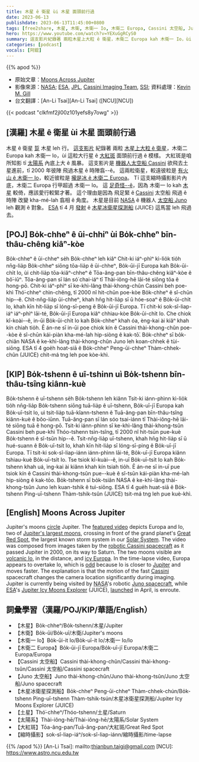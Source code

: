 ```yaml
---
title: 木星 ê 衛星 ùi 木星 面頭前行過
date: 2023-06-13
publishdate: 2023-06-13T11:45:00+0800
tags: [free2share, 木星, 木衛, 木衛一 Io, 木衛二 Europa, Cassini 太空船, Juno 太空船, 木星冰衛星探測船, JUICE, 土星, 大紅斑, 縮時攝影]
hero: https://www.youtube.com/watch?v=YEXuGgRCyS0
summary: 這支影片紀錄著 兩粒木星上大粒 ê 衛星，木衛二 Europa kah 木衛一 Io，ùi 這粒大行星 ê 大紅斑面頭前行過 ê 模樣。
categories: [podcast]
vocals: [阿錕]
---
```


{{% apod %}}

- 原始文章：[Moons Across Jupiter](https://apod.nasa.gov/apod/ap230613.html)
- 影像來源：[NASA](https://www.nasa.gov/); [ESA](https://www.esa.int/), [JPL](https://www.jpl.nasa.gov/), [Cassini Imaging Team](https://ciclops.org/), [SSI](https://www.spacescience.org/); 資料處理：[Kevin M. Gill](https://www.flickr.com/people/kevinmgill/)
- 台文翻譯：[An-Li Tsai][An-Li Tsai] ([NCU][NCU])

{{< podcast "clkfmf2jl00z101yefs8y7owg" >}}

## [漢羅] 木星 ê 衛星 ùi 木星 面頭前行過
木星 ê 衛星 [踅][circle] 木星 leh 行。
[這支影片][featured video] 紀錄著 兩粒 [木星上大粒 ê 衛星][Jupiter's largest moons]，木衛二 Europa kah 木衛一 Io，ùi 這粒大行星 ê [大紅斑][Great Red Spot] 面頭前行過 ê 模樣。
大紅斑是咱所知影 tī [太陽系][Solar System] 內底上大 ê 風暴。
這支影片是 [機器人太空船 Cassini][robotic Cassini spacecraft] 欲飛去土星進前，tī 2000 年彼陣 飛過木星 ê 時陣翕--ê。
這兩粒衛星，較遠彼粒是 [有火山 ê 木衛一 Io][volcanic Io]，較近彼粒是 [攏是冰 ê 木衛二 Europa][icy Europa]。
Tī 這支縮時攝影影片內底，木衛二 Europa 行甲超過 木衛一 Io。
這 [足奇怪--ê][odd]，因為 木衛一 Io kah [木星][Jupiter] 較倚，應該愛行較緊才著。
這个理由是因為 飛足緊 ê [Cassini][Cassini] 太空船 飛過 ê 時陣 改變 kha-mé-lah 翕相 ê 角度。
木星是目前 [NASA][NASA] ê 機器人 [太空船 Juno][Juno spacecraft] leh 觀測 ê 對象。
[ESA][ESA] tī 4 月 [發射][launched] ê [木星冰衛星探測船][Jupiter Icy Moons Explorer] (JUICE) 這馬當 leh 飛過去。

## [POJ] Bo̍k-chheⁿ ê ūi-chhiⁿ ùi Bo̍k-chheⁿ bīn-thâu-chêng kiâⁿ-kòe
Bo̍k-chheⁿ ê ūi-chheⁿ se̍h Bo̍k-chheⁿ leh kiâⁿ
Chit-ki iáⁿ-phìⁿ kì-lio̍k tio̍h nn̄g-lia̍p Bo̍k-chheⁿ siōng tōa-lia̍p ê ūi-chheⁿ, Bo̍k-ūi-jī Europa kah Bo̍k-ūi-chi̍t Io, ùi chit-lia̍p tōa-kiâⁿ-chheⁿ ê Tōa-âng-pan bīn-thâu-chêng kiâⁿ-kòe ê bô͘-iūⁿ.
Tōa-âng-pan sī lán só͘ chai-iáⁿ tī Thài-iông-hē lāi-té siōng tōa ê hong-pō.
Chit-ki iáⁿ-phìⁿ sī ke-khì-lâng thài-khong-chûn Cassini beh poe-khì Thó͘-chheⁿ chìn-chêng, tī 2000 nî hit-chūn poe-kòe Bo̍k-chheⁿ ê sî-chūn hip--ê.
Chit-nn̄g-lia̍p ūi-chheⁿ, khah hn̄g hit-lia̍p sī ū hóe-soaⁿ ê Bo̍k-ūi-chi̍t Io, khah kīn hit-lia̍p sī lóng-sī-peng ê Bo̍k-ūi-jī Europa.
Tī chit-ki sok-sî-liap-iáⁿ iáⁿ-phìⁿ lāi-té, Bo̍k-ūi-jī Europa kiâⁿ chhiau-kòe Bo̍k-ūi-chi̍t Io.
Che chiok kî-koài--ê, in-ūi Bo̍k-ūi-chi̍t Io kah Bo̍k-chheⁿ khah óa, èng-kai ài kiâⁿ khah kín chiah tio̍h.
Ē án-ne sī in-ūi poe chiok kín ê Cassini thài-khong-chûn poe--kòe ê sî-chūn kái-piàn kha-mé-lah hip-siòng ê kak-tō͘.
Bo̍k-chheⁿ sī bo̍k-chiân NASA ê ke-khì-lâng thài-khong-chûn Juno leh koan-chhek ê tùi-siōng.
ESA tī 4 goe̍h hoat-siā ê Bo̍k-chheⁿ Peng-ūi-chheⁿ Thàm-chhek-chûn (JUICE) chit-má tng leh poe kòe-khì.

## [KIP] Bo̍k-tshenn ê uī-tshinn uì Bo̍k-tshenn bīn-thâu-tsîng kiânn-kuè
Bo̍k-tshenn ê uī-tshenn se̍h Bo̍k-tshenn leh kiânn
Tsit-ki iánn-phìnn kì-lio̍k tio̍h nn̄g-lia̍p Bo̍k-tshenn siōng tuā-lia̍p ê uī-tshenn, Bo̍k-uī-jī Europa kah Bo̍k-uī-tsi̍t Io, uì tsit-lia̍p tuā-kîann-tshenn ê Tuā-âng-pan bīn-thâu-tsîng kiânn-kuè ê bôo-iūnn.
Tuā-âng-pan sī lán sóo tsai-iánn tī Thài-iông-hē lāi-té siōng tuā ê hong-pō.
Tsit-ki iánn-phìnn sī ke-khì-lâng thài-khong-tsûn Cassini beh pue-khì Thóo-tshenn tsìn-tsîng, tī 2000 nî hit-tsūn pue-kuè Bo̍k-tshenn ê sî-tsūn hip--ê.
Tsit-nn̄g-lia̍p uī-tshenn, khah hn̄g hit-lia̍p sī ū hué-suann ê Bo̍k-uī-tsi̍t Io, khah kīn hit-lia̍p sī lóng-sī-ping ê Bo̍k-uī-jī Europa.
Tī tsit-ki sok-sî-liap-iánn iánn-phìnn lāi-té, Bo̍k-uī-jī Europa kiânn tshiau-kuè Bo̍k-uī-tsi̍t Io.
Tse tsiok kî-kuài--ê, in-uī Bo̍k-uī-tsi̍t Io kah Bo̍k-tshenn khah uá, ìng-kai ài kiânn khah kín tsiah tio̍h.
Ē án-ne sī in-uī pue tsiok kín ê Cassini thài-khong-tsûn pue--kuè ê sî-tsūn kái-piàn kha-mé-lah hip-siòng ê kak-tōo.
Bo̍k-tshenn sī bo̍k-tsiân NASA ê ke-khì-lâng thài-khong-tsûn Juno leh kuan-tshik ê tuì-siōng.
ESA tī 4 gue̍h huat-siā ê Bo̍k-tshenn Ping-uī-tshenn Thàm-tshik-tsûn (JUICE) tsit-má tng leh pue kuè-khì.

## [English] Moons Across Jupiter
Jupiter's moons [circle][circle] Jupiter.
The [featured video][featured video] depicts Europa and Io, two of [Jupiter's largest moons][Jupiter's largest moons], crossing in front of the grand planet's [Great Red Spot][Great Red Spot], the largest known storm system in our [Solar System][Solar System].
The video was composed from images taken by the [robotic Cassini spacecraft][robotic Cassini spacecraft] as it passed Jupiter in 2000, on its way to Saturn.
The two moons visible are [volcanic Io][volcanic Io], in the distance, and [icy Europa][icy Europa].
In the time-lapse video, Europa appears to overtake Io, which is [odd][odd] because Io is closer to [Jupiter][Jupiter] and moves faster.
The explanation is that the motion of the fast [Cassini][Cassini] spacecraft changes the camera location significantly during imaging.
Jupiter is currently being visited by [NASA][NASA]'s robotic [Juno spacecraft][Juno spacecraft], while [ESA][ESA]'s [Jupiter Icy Moons Explorer][Jupiter Icy Moons Explorer] (JUICE), [launched][launched] in April, is enroute.

## 詞彙學習（漢羅/POJ/KIP/華語/English）
- 【木星】Bo̍k-chheⁿ/Bo̍k-tshenn/木星/Jupiter
- 【木衛】Bo̍k-ūi/Bo̍k-uī/木衛/Jupiter's moons
- 【木衛一 Io】Bo̍k-ūi-it Io/Bo̍k-uī-it Io/木衛一 Io/Io
- 【木衛二 Europa】Bo̍k-ūi-jī Europa/Bo̍k-uī-jī Europa/木衛二 Europa/Europa
- 【Cassini 太空船】Cassini thài-khong-chûn/Cassini thài-khong-tsûn/Cassini 太空船/Cassini spacecraft
- 【Juno 太空船】Juno thài-khong-chûn/Juno thài-khong-tsûn/Juno 太空船/Juno spacecraft
- 【木星冰衛星探測船】Bo̍k-chheⁿ Peng-ūi-chheⁿ Thàm-chhek-chún/Bo̍k-tshenn Ping-uī-tshenn Thàm-tshik-tsún/木星冰衛星探測船/Jupiter Icy Moons Explorer (JUICE)
- 【土星】Thó͘-chheⁿ/Thóo-tshenn/土星/Saturn
- 【太陽系】Thài-iông-hē/Thài-iông-hē/太陽系/Solar System
- 【大紅斑】Tōa-âng-pan/Tuā-âng-pan/大紅斑/Great Red Spot
- 【縮時攝影】sok-sî-liap-iáⁿ/sok-sî-liap-iánn/縮時攝影/time-lapse

{{% /apod %}}
[An-Li Tsai]: mailto:thianbun.taigi@gmail.com
[NCU]: https://www.astro.ncu.edu.tw

[copyright]: https://apod.nasa.gov/apod/fap/lib/about_apod.html#srapply
[License]: https://creativecommons.org/licenses/by/2.0/

[circle]:https://apod.nasa.gov/apod/ap221025.html
[featured video]:https://www.flickr.com/photos/kevinmgill/44583965185/in/photostream/
[Jupiter's largest moons]:https://apod.nasa.gov/apod/ap001118.html
[Great Red Spot]:https://apod.nasa.gov/apod/ap220109.html
[Solar System]:https://en.wikipedia.org/wiki/Solar_System
[robotic Cassini spacecraft]:https://solarsystem.nasa.gov/missions/cassini/mission/spacecraft/cassini-orbiter/
[volcanic Io]:https://apod.nasa.gov/apod/ap221211.html
[icy Europa]:https://spaceplace.nasa.gov/europa/en/
[odd]:https://www.intermountainpet.com/hubfs/Blog_Images/Dogs-tilting-their-heads.jpg
[Jupiter]:https://solarsystem.nasa.gov/planets/jupiter/overview/
[Cassini]:https://www.planetary.org/space-missions/cassini
[NASA]:https://www.nasa.gov/
[Juno spacecraft]:https://www.missionjuno.swri.edu/spacecraft/
[ESA]:https://www.esa.int/
[Jupiter Icy Moons Explorer]:https://www.esa.int/Science_Exploration/Space_Science/Juice
[launched]:https://youtu.be/MvHcGmQPcsI?t=1788
